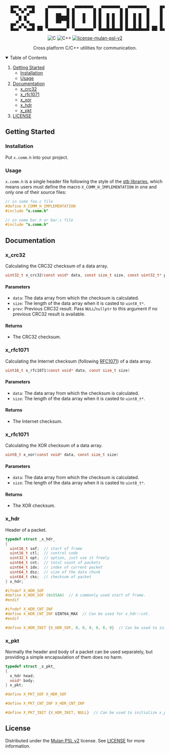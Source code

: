<!------------------------------------------------------------------ HEADER -->
<pre align="center">
  █▀▀▄ ▄▀▀█    ▄▀▀▀▀▀▀▀▄ ▄▀▀▀▀▀▀▀▄ ▄▀▀▀▀▀▀▀▄ ▄▀▀▀▀▀▀▀▄    █▀▀▀█▀▀▀█
  ▀▀▄ ▀ ▄▀▀    █   ▄▄  █ █   ▄   █ █  ▄ ▄  █ █  ▄ ▄  █    █   █   █
     █ █       █   █████ █   █   █ █  █ █  █ █  █ █  █    █       █
  ▄▄▀ ▄ ▀▄▄    █   ▀▀  █ █   ▀   █ █  █ █  █ █  █ █  █    █   █   █
  █▄▄▀ ▀▄▄█ ██ ▀▄▄▄▄▄▄▄▀ ▀▄▄▄▄▄▄▄▀ █▄▄█▄█▄▄█ █▄▄█▄█▄▄█ ██ █▄▄▄█▄▄▄█
</pre>

<p align="center">
  <img src="https://img.shields.io/badge/C-%2300599C.svg?style=for-the-badge&logo=c&logoColor=white" alt="C">
  <img src="https://img.shields.io/badge/C++-%2300599C.svg?style=for-the-badge&logo=c%2B%2B&logoColor=white" alt="C++">

  <a href="./LICENSE">
    <img src="https://img.shields.io/badge/license-mulax_psl_v2-green.svg?style=for-the-badge" alt="license-mulan-psl-v2">
  </a>
</p>

<p align="center">
  Cross platform C/C++ utilities for communication.
</p>


<!------------------------------------------------------- TABLE OF CONTENTS -->
<details open="open">
  <summary>Table of Contents</summary>
  <ol>
    <li>
      <a href="#getting-started">Getting Started</a>
      <ul>
        <li><a href="#installation">Installation</a></li>
        <li><a href="#usage">Usage</a></li>
      </ul>
    </li>
    <li><a href="#documentation">Documentation</a>
      <ul>
        <li><a href="#x_crc32">x_crc32</a></li>
        <li><a href="#x_rfc1071">x_rfc1071</a></li>
        <li><a href="#x_xor">x_xor</a></li>
        <li><a href="#x_hdr">x_hdr</a></li>
        <li><a href="#x_pkt">x_pkt</a></li>
      </ul>
    </li>
    <li><a href="#license">LICENSE</a></li>
  </ol>
</details>


<!--------------------------------------------------------- GETTING STARTED -->
## Getting Started
### Installation
Put `x.comm.h` into your project.


### Usage
`x.comm.h` is a single header file following the style of the
[stb libraries](https://github.com/nothings/stb), which means users must define
the macro `X_COMM_H_IMPLEMENTATION` in one and only one of their source files:

```c
// in some foo.c file
#define X_COMM_H_IMPLEMENTATION
#include "x.comm.h"

// in some bar.h or bar.c file
#include "x.comm.h"
```


<!----------------------------------------------------------- DOCUMENTATION -->
## Documentation
### x_crc32
Calculating the CRC32 checksum of a data array.

```c
uint32_t x_crc32(const void* data, const size_t size, const uint32_t* prev)
```

#### Parameters
- `data`: The data array from which the checksum is calculated.
- `size`: The length of the data array when it is casted to `uint8_t*`.
- `prev`: Previous CRC32 result. Pass `NULL`/`nullptr` to this argument if no
previous CRC32 result is available.

#### Returns
- The CRC32 checksum.


### x_rfc1071
Calculating the Internet checksum (following
[RFC1071](https://www.rfc-editor.org/rfc/rfc1071)) of a data array.

```c
uint16_t x_rfc1071(const void* data, const size_t size)
```

#### Parameters
- `data`: The data array from which the checksum is calculated.
- `size`: The length of the data array when it is casted to `uint8_t*`.

#### Returns
- The Internet checksum.


### x_rfc1071
Calculating the XOR checksum of a data array.

```c
uint8_t x_xor(const void* data, const size_t size)
```

#### Parameters
- `data`: The data array from which the checksum is calculated.
- `size`: The length of the data array when it is casted to `uint8_t*`.

#### Returns
- The XOR checksum.


### x_hdr
Header of a packet.

```c
typedef struct _x_hdr_
{
  uint16_t sof;  // start of frame
  uint16_t ctl;  // control code
  uint32_t opt;  // option, just use it freely
  uint64_t cnt;  // total count of packets
  uint64_t idx;  // index of current packet
  uint64_t dsz;  // size of the data chunk
  uint64_t cks;  // checksum of packet
} x_hdr;

#ifndef X_HDR_SOF
#define X_HDR_SOF (0x55AA)  // A commonly used start of frame.
#endif

#ifndef X_HDR_CNT_INF
#define X_HDR_CNT_INF UINT64_MAX  // Can be used for x_hdr::cnt.
#endif

#define X_HDR_INIT {X_HDR_SOF, 0, 0, 0, 0, 0, 0}  // Can be used to initialize x_hdr.
```

### x_pkt
Normally the header and body of a packet can be used separately, but providing
a simple encapsulation of them does no harm.

```c
typedef struct _x_pkt_
{
  x_hdr head;
  void* body;
} x_pkt;

#define X_PKT_SOF X_HDR_SOF

#define X_PKT_CNT_INF X_HDR_CNT_INF

#define X_PKT_INIT {X_HDR_INIT, NULL}  // Can be used to initialize x_pkt.
```

<!----------------------------------------------------------------- LICENSE -->
## License
Distributed under the [Mulan PSL v2](http://license.coscl.org.cn/MulanPSL2)
license. See [LICENSE](LICENSE) for more information.
